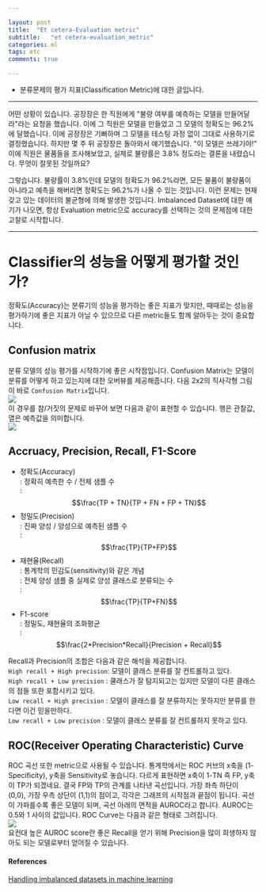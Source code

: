 ```yaml
---

layout: post
title:  "Et cetera-Evaluation metric"
subtitle:   "et cetera-evaluation_metric"
categories: ml
tags: etc
comments: true

---
```


- 분류문제의 평가 지표(Classification Metric)에 대한 글입니다.

---  

어떤 상황이 있습니다. 공장장은 한 직원에게 "불량 여부를 예측하는 모델을 만들어달라"라는 요청을 했습니다. 
이에 그 직원은 모델을 만들었고 그 모델의 정확도는 96.2%에 달했습니다. 이에 공장장은 기뻐하며 그 모델을 테스팅 
과정 없이 그대로 사용하기로 결정했습니다. 하지만 몇 주 뒤 공장장은 돌아와서 얘기했습니다. "이 모델은 쓰레기야!" 
이에 직원은 물품들을 조사해보았고, 실제로 불량률은 3.8% 정도라는 결론을 내렸습니다. 무엇이 잘못된 것일까요?  

그렇습니다. 불량률이 3.8%인데 모델의 정확도가 96.2%라면, 모든 물품이 불량품이 아니라고 예측을 해버리면 정확도는 
96.2%가 나올 수 있는 것입니다. 이런 문제는 현재 갖고 있는 데이터의 불균형에 의해 발생한 것입니다. Imbalanced 
Dataset에 대한 얘기가 나오면, 항상 Evaluation metric으로 accuracy를 선택하는 것의 문제점에 대한 고찰로 시작합니다.  

---  

# Classifier의 성능을 어떻게 평가할 것인가?  
정확도(Accuracy)는 분류기의 성능을 평가하는 좋은 지표가 맞지만, 때때로는 성능을 평가하기에 좋은 지표가 아닐 수 있으므로 
다른 metric들도 함께 알아두는 것이 중요합니다. 

## Confusion matrix  
분류 모델의 성능 평가를 시작하기에 좋은 시작점입니다. Confusion Matrix는 모델이 분류를 어떻게 하고 있는지에 대한 
오버뷰를 제공해줍니다. 다음 2x2의 직사각형 그림이 바로 `Confusion Matrix`입니다.  
![](https://miro.medium.com/max/2104/1*Yslau43QN1pEU4jkGiq-pw.png)  
이 경우를 참/거짓의 문제로 바꾸어 보면 다음과 같이 표현할 수 있습니다. 행은 관찰값, 열은 예측값을 의미합니다.   
![](https://t1.daumcdn.net/cfile/tistory/995C7A3359E629C812)  

## Accruacy, Precision, Recall, F1-Score  

- 정확도(Accuracy)  
  : 정확히 예측한 수 / 전체 샘플 수  
  : $$\frac{TP + TN}{TP + FN + FP + TN}$$
- 정밀도(Precision)  
  : 진짜 양성 / 양성으로 예측된 샘플 수  
  : $$\frac{TP}{TP+FP}$$  
- 재현율(Recall)  
  : 통계학의 민감도(sensitivity)와 같은 개념  
  : 전체 양성 샘플 중 실제로 양성 클래스로 분류되는 수  
  : $$\frac{TP}{TP+FN}$$  
- F1-score  
  : 정밀도, 재현율의 조화평균  
  : $$\frac{2*Precision*Recall}{Precision + Recall}$$  

Recall과 Precision의 조합은 다음과 같은 해석을 제공합니다.   
`High recall + High precision`: 모델이 클래스 분류를 잘 컨트롤하고 있다.  
`High recall + Low precision` : 쿨래스가 잘 탐지되고는 있지만 모델이 다른 클래스의 점들 또한 포함시키고 있다.  
`Low recall + High precision` : 모델이 클래스를 잘 분류하지는 못하지만 분류를 한다면 이건 믿을만하다.  
`Low recall + Low precision` : 모델이 클래스 분류를 잘 컨트롤하지 못하고 있다.  

## ROC(Receiver Operating Characteristic) Curve  
ROC 곡선 또한 metric으로 사용될 수 있습니다. 통계학에서는 ROC 커브의 x축을 (1-Specificity), y축을 Sensitivity로 
놓습니다. 다르게 표현하면 x축이 1-TN 즉 FP, y축이 TP가 되겠네요. 결국 FP와 TP의 관계를 나타낸 곡선입니다. 
가장 좌측 하단이 (0,0), 가장 우측 상단이 (1,1)의 점이고, 각각은 그래프의 시작점과 끝점이 됩니다. 곡선이 가파를수록 
좋은 모델이 되며, 곡선 아래의 면적을 AUROC라고 합니다. AUROC는 0.5와 1 사이의 값입니다. ROC Curve는 다음과 같은 형태로 그려집니다.  
![](https://miro.medium.com/max/4885/1*thHBCWlaKWIkouryKBh6Wg.jpeg)  
요컨대 높은 AUROC score란 좋은 Recall을 얻기 위해 Precision을 많이 희생하지 않아도 되는 모델로부터 얻어질 수 있습니다.  




#### References  
[Handling imbalanced datasets in machine learning](https://towardsdatascience.com/handling-imbalanced-datasets-in-machine-learning-7a0e84220f28)  
